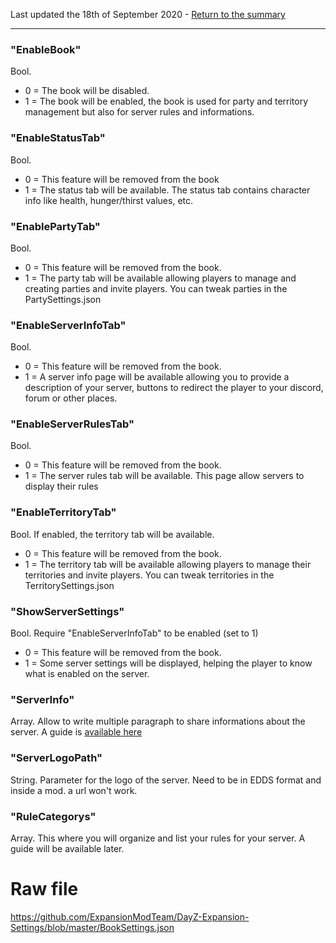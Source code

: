 Last updated the 18th of September 2020 - [Return to the summary](https://github.com/salutesh/DayZ-Expansion-Scripts/wiki/%5BServer-Hosting%5D-Server-settings/)

***

### "EnableBook"
Bool.
- 0 = The book will be disabled.
- 1 = The book will be enabled, the book is used for party and territory management but also for server rules and informations.

### "EnableStatusTab"
Bool. 
- 0 = This feature will be removed from the book
- 1 = The status tab will be available. The status tab contains character info like health, hunger/thirst values, etc. 

### "EnablePartyTab"
Bool.
- 0 = This feature will be removed from the book.
- 1 = The party tab will be available allowing players to manage and creating parties and invite players. You can tweak parties in the PartySettings.json

### "EnableServerInfoTab"
Bool.
- 0 = This feature will be removed from the book.
- 1 = A server info page will be available allowing you to provide a description of your server, buttons to redirect the player to your discord, forum or other places.

### "EnableServerRulesTab"
Bool.
- 0 = This feature will be removed from the book.
- 1 = The server rules tab will be available. This page allow servers to display their rules

### "EnableTerritoryTab"
Bool. If enabled, the territory tab will be available.
- 0 = This feature will be removed from the book.
- 1 = The territory tab will be available allowing players to manage their territories and invite players. You can tweak territories in the TerritorySettings.json

### "ShowServerSettings"
Bool. Require "EnableServerInfoTab" to be enabled (set to 1)
- 0 = This feature will be removed from the book.
- 1 = Some server settings will be displayed, helping the player to know what is enabled on the server.

### "ServerInfo"
Array. Allow to write multiple paragraph to share informations about the server. A guide is [available here](https://github.com/salutesh/DayZ-Expansion-Scripts/wiki/Setting-up-the-Server-Book-Tab)

### "ServerLogoPath"
String. Parameter for the logo of the server. Need to be in EDDS format and inside a mod. a url won't work.

### "RuleCategorys"
Array. This where you will organize and list your rules for your server. A guide will be available later.

# Raw file

https://github.com/ExpansionModTeam/DayZ-Expansion-Settings/blob/master/BookSettings.json